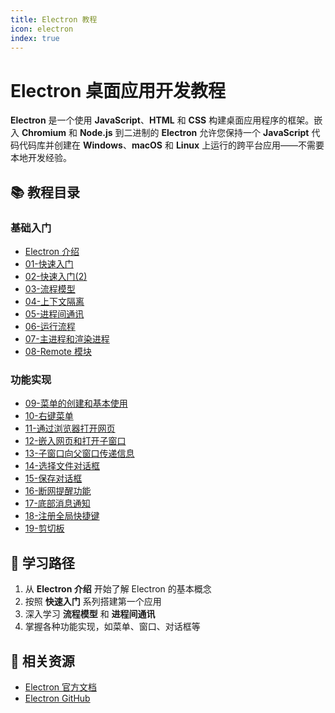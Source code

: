 ```yaml
---
title: Electron 教程
icon: electron
index: true
---
```


# Electron 桌面应用开发教程

**Electron** 是一个使用 **JavaScript**、**HTML** 和 **CSS** 构建桌面应用程序的框架。嵌入 **Chromium** 和 **Node.js** 到二进制的 **Electron** 允许您保持一个 **JavaScript** 代码代码库并创建在 **Windows**、**macOS** 和 **Linux** 上运行的跨平台应用——不需要本地开发经验。

## 📚 教程目录

### 基础入门

- [Electron 介绍](Electron_index.md)
- [01-快速入门](01-快速入门.md)
- [02-快速入门(2)](02-快速入门(2).md)
- [03-流程模型](03-流程模型.md)
- [04-上下文隔离](04-上下文隔离.md)
- [05-进程间通讯](05-进程间通讯.md)
- [06-运行流程](06-运行流程.md)
- [07-主进程和渲染进程](07-主进程和渲染进程.md)
- [08-Remote 模块](08-Remote模块.md)

### 功能实现

- [09-菜单的创建和基本使用](09-菜单的创建和基本使用.md)
- [10-右键菜单](10-右键菜单.md)
- [11-通过浏览器打开网页](11-通过浏览器打开网页.md)
- [12-嵌入网页和打开子窗口](12-嵌入网页和打开子窗口.md)
- [13-子窗口向父窗口传递信息](13-子窗口向父窗口传递信息.md)
- [14-选择文件对话框](14-选择文件对话框.md)
- [15-保存对话框](15-保存对话框.md)
- [16-断网提醒功能](16-断网提醒功能.md)
- [17-底部消息通知](17-底部消息通知.md)
- [18-注册全局快捷键](18-注册全局快捷键.md)
- [19-剪切板](19-剪切板.md)

## 🎯 学习路径

1. 从 **Electron 介绍** 开始了解 Electron 的基本概念
2. 按照 **快速入门** 系列搭建第一个应用
3. 深入学习 **流程模型** 和 **进程间通讯**
4. 掌握各种功能实现，如菜单、窗口、对话框等

## 📖 相关资源

- [Electron 官方文档](https://www.electronjs.org/)
- [Electron GitHub](https://github.com/electron/electron)
